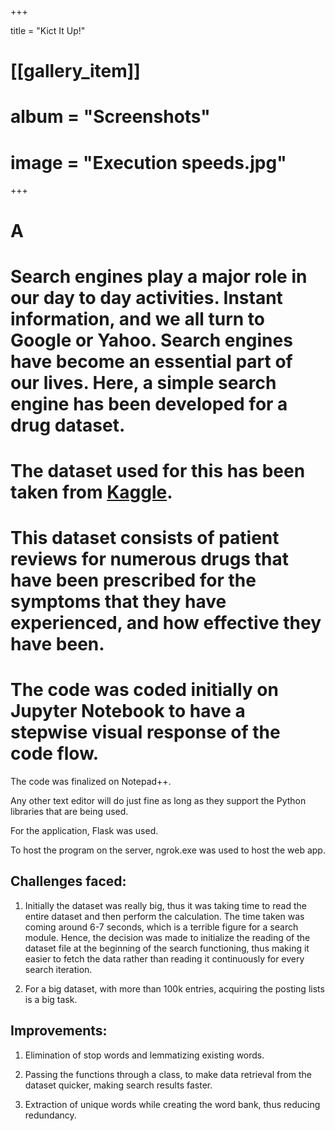 +++

title =  "Kict It Up!"

# [[gallery_item]]
# album = "Screenshots"
# image = "Execution speeds.jpg"
+++

<h1>A</h1>

# Search engines play a major role in our day to day activities. Instant information, and we all turn to Google or Yahoo. Search engines have become an essential part of our lives. Here, a simple search engine has been developed for a drug dataset.

# The dataset used for this has been taken from [Kaggle](https://www.kaggle.com/jessicali9530/kuc-hackathon-winter-2018/home).
# This dataset consists of patient reviews for numerous drugs that have been prescribed for the symptoms that they have experienced, and how effective they have been.

# The code was coded initially on Jupyter Notebook to have a stepwise visual response of the code flow.
The code was finalized on Notepad++.

Any other text editor will do just fine as long as they support the Python libraries that are being used.

For the application, Flask was used.

To host the program on the server, ngrok.exe was used to host the web app.


**<h2> Challenges faced:</h2>**

1. Initially the dataset was really big, thus it was taking time to read the entire dataset and then perform the calculation. The time taken was coming around 6-7 seconds, which is a terrible figure for a search module. Hence, the decision was made to initialize the reading of the dataset file at the beginning of the search functioning, thus making it easier to fetch the data rather than reading it continuously for every search iteration.

2. For a big dataset, with more than 100k entries, acquiring the posting lists is a big task.<br>

**<h2>Improvements:</h2>**

1. Elimination of stop words and lemmatizing existing words.

2. Passing the functions through a class, to make data retrieval from the dataset quicker, making search results faster.

3. Extraction of unique words while creating the word bank, thus reducing redundancy.
